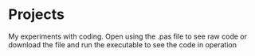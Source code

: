 # Projects
My experiments with coding. Open using the .pas file to see raw code or download the file and run the executable to see the code in operation
